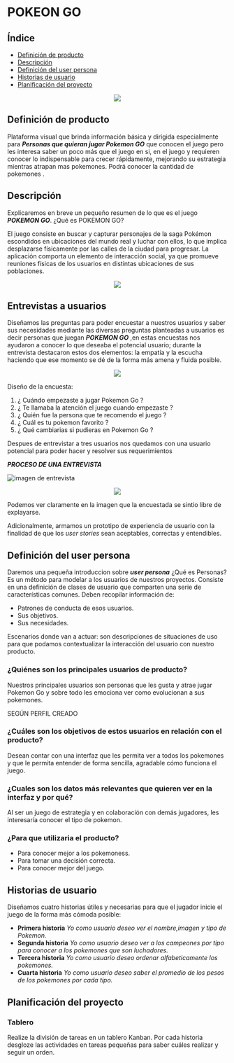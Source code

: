 
# POKEON GO
## Índice
* [Definición de producto](#definición-del-producto)
* [Descripción](#resumen-del-proyecto)
* [Definición del user persona](#definición-del-user-persona)
* [Historias de usuario](#historias-de-usuario)
* [Planificación del proyecto](#planificación-del-proyecto)


<p align="center">
 <img src="https://www.pixelslogodesign.com/blog/wp-content/uploads/2016/07/post-pic-1.gif">
</p>

## Definición de producto

Plataforma visual que brinda información básica y dirigida especialmente para **_Personas que quieran jugar Pokemon GO_** que conocen el juego pero les interesa saber un poco más que el juego en si, en el juego y requieren conocer lo indispensable para crecer rápidamente, mejorando su estrategia mientras atrapan mas pokemones. Podrá conocer la cantidad de pokemones .

## Descripción

Explicaremos en breve un pequeño resumen de lo que es el juego **_POKEMON GO_**.
¿Qué es POKEMON GO?

El juego consiste en buscar y capturar personajes de la saga Pokémon escondidos en ubicaciones del mundo real y luchar con ellos, lo que implica desplazarse físicamente por las calles de la ciudad para progresar. La aplicación comporta un elemento de interacción social, ya que promueve reuniones físicas de los usuarios en distintas ubicaciones de sus poblaciones.

<p align="center"> 
 <img src="https://www.nintenderos.com/wp-content/uploads/2018/08/pokecen-starter-pokemon-plush-1.jpg">
</p>

## Entrevistas a usuarios

Diseñamos las preguntas para poder encuestar a nuestros usuarios y saber sus necesidades mediante las diversas preguntas planteadas a usuarios es decir personas que juegan **_POKEMON GO_** ,en estas encuestas nos ayudaron a conocer lo que deseaba el potencial usuario; durante la entrevista destacaron estos dos elementos: la empatía y la escucha haciendo que ese momento se dé de la forma más amena y fluida posible.

<p align="center">
 <img src="https://files.merca20.com/uploads/2018/12/videollamada-de-negocios.jpg">
</p>
Diseño de la encuesta:

1. ¿ Cuándo empezaste a jugar Pokemon Go ?
2. ¿ Te llamaba la atención el juego cuando empezaste ?
3. ¿ Quién fue la persona que te recomendo el juego ?
4. ¿ Cuál es tu pokemon favorito ?
5. ¿ Qué cambiarias si pudieras en Pokemon Go ?

Despues de entrevistar a tres usuarios nos quedamos con una usuario potencial para poder hacer y resolver sus requerimientos


**_PROCESO DE UNA ENTREVISTA_**

![imagen de entrevista](https://i.ibb.co/fxyR9Hq/proceso-de-usuario.png)
<p align="center">
 <img src="https://i.ibb.co/fxyR9Hq/proceso-de-usuario.png">
</p>

Podemos ver claramente en la imagen que la encuestada se sintio libre de explayarse.

Adicionalmente, armamos un prototipo de experiencia de usuario con la finalidad de que los _user stories_ sean aceptables, correctas y entendibles.
## Definición del user persona
Daremos una pequeña introduccion sobre **_user persona_**
¿Qué es Personas?
Es un método para modelar a los usuarios de nuestros proyectos. Consiste en una definición de clases de usuario que comparten una serie de características comunes. Deben recopilar información de:
- Patrones de conducta de esos usuarios.
- Sus objetivos.
- Sus necesidades.

Escenarios donde van a actuar: son descripciones de situaciones de uso para que podamos contextualizar la interacción del usuario con nuestro producto.

### ¿Quiénes son los principales usuarios de producto?
Nuestros principales usuarios son personas que les gusta y atrae jugar Pokemon Go y sobre todo les emociona ver como evolucionan a sus pokemones.

 SEGÚN PERFIL CREADO 

### ¿Cuáles son los objetivos de estos usuarios en relación con el producto?
Desean contar con una interfaz que les permita ver a todos los pokemones y que le permita entender de forma sencilla, agradable cómo funciona el juego.
### ¿Cuales son los datos más relevantes que quieren ver en la interfaz y por qué?
Al ser un juego de estrategia y en colaboración con demás jugadores, les interesaría conocer el tipo de pokemon.
### ¿Para que utilizaria el producto?
- Para conocer mejor a los pokemoness.
- Para tomar una decisión correcta.
- Para conocer mejor del juego.
## Historias de usuario
Diseñamos cuatro historias útiles y necesarias para que el jugador inicie el juego de la forma más cómoda posible:
* **Primera historia**
_Yo como usuario deseo ver el nombre,imagen y tipo de Pokemon._
* **Segunda historia**
_Yo como usuario deseo ver a los campeones por tipo para conocer a los pokemones que son luchadores._
* **Tercera historia**
_Yo como usuario deseo ordenar alfabeticamente los pokemones._
* **Cuarta historia**
_Yo como usuario deseo saber el promedio de los pesos de los pokemones por cada tipo._

## Planificación del proyecto
### Tablero
Realize la división de tareas en un tablero Kanban. Por cada historia desgloze las actividades en tareas pequeñas para saber cuáles realizar y seguir un orden.

